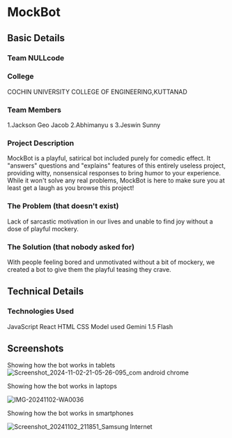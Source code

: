 # MockBot




## Basic Details
### Team NULLcode
### College
 COCHIN UNIVERSITY COLLEGE OF ENGINEERING,KUTTANAD
### Team Members
1.Jackson Geo Jacob
2.Abhimanyu s
3.Jeswin Sunny

### Project Description
MockBot is a playful, satirical bot included purely for comedic effect. It "answers" questions and "explains" features of this entirely useless project, providing witty, nonsensical responses to bring humor to your experience. While it won't solve any real problems, MockBot is here to make sure you at least get a laugh as you browse this project!

### The Problem (that doesn't exist)
Lack of sarcastic motivation in our lives and unable to find joy without a dose of playful mockery.

### The Solution (that nobody asked for)
With people feeling bored and unmotivated without a bit of mockery, we created a bot to give them the playful teasing they crave.

## Technical Details
### Technologies Used
JavaScript 
React
HTML
CSS
Model used Gemini 1.5 Flash

## Screenshots
Showing how the bot works in tablets 
![Screenshot_2024-11-02-21-05-26-095_com android chrome](https://github.com/user-attachments/assets/e3460550-bade-42f2-aa35-9453ca5b2a48)

Showing how the bot works in laptops 

![IMG-20241102-WA0036](https://github.com/user-attachments/assets/c0330a6c-bd6a-4c49-87ad-28a00ba7f1da)

Showing how the bot works in smartphones 

![Screenshot_20241102_211851_Samsung Internet](https://github.com/user-attachments/assets/e8999cb3-8cb5-430f-93c4-6c1b65123fba)





